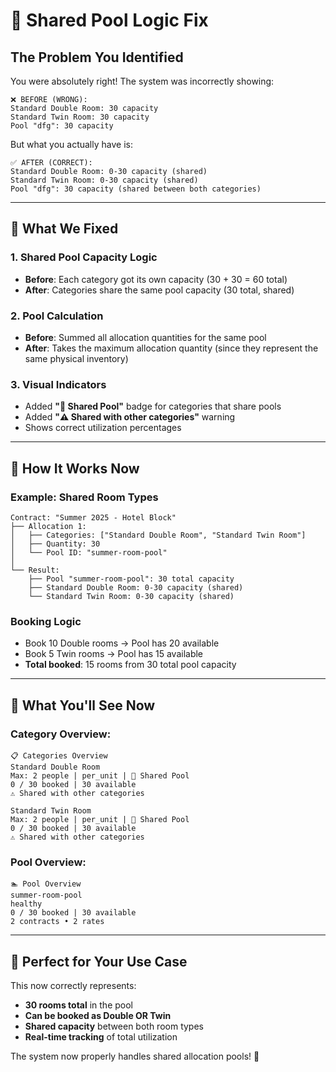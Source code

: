 # 🔧 **Shared Pool Logic Fix**

## **The Problem You Identified**

You were absolutely right! The system was incorrectly showing:

```
❌ BEFORE (WRONG):
Standard Double Room: 30 capacity
Standard Twin Room: 30 capacity  
Pool "dfg": 30 capacity
```

But what you actually have is:
```
✅ AFTER (CORRECT):
Standard Double Room: 0-30 capacity (shared)
Standard Twin Room: 0-30 capacity (shared)
Pool "dfg": 30 capacity (shared between both categories)
```

---

## **🎯 What We Fixed**

### **1. Shared Pool Capacity Logic**
- **Before**: Each category got its own capacity (30 + 30 = 60 total)
- **After**: Categories share the same pool capacity (30 total, shared)

### **2. Pool Calculation**
- **Before**: Summed all allocation quantities for the same pool
- **After**: Takes the maximum allocation quantity (since they represent the same physical inventory)

### **3. Visual Indicators**
- Added **"🔄 Shared Pool"** badge for categories that share pools
- Added **"⚠️ Shared with other categories"** warning
- Shows correct utilization percentages

---

## **🔧 How It Works Now**

### **Example: Shared Room Types**

```
Contract: "Summer 2025 - Hotel Block"
├── Allocation 1:
│   ├── Categories: ["Standard Double Room", "Standard Twin Room"]
│   ├── Quantity: 30
│   └── Pool ID: "summer-room-pool"
│
└── Result:
    ├── Pool "summer-room-pool": 30 total capacity
    ├── Standard Double Room: 0-30 capacity (shared)
    └── Standard Twin Room: 0-30 capacity (shared)
```

### **Booking Logic**
- Book 10 Double rooms → Pool has 20 available
- Book 5 Twin rooms → Pool has 15 available  
- **Total booked**: 15 rooms from 30 total pool capacity

---

## **🎯 What You'll See Now**

### **Category Overview:**
```
📋 Categories Overview
Standard Double Room
Max: 2 people | per_unit | 🔄 Shared Pool
0 / 30 booked | 30 available
⚠️ Shared with other categories

Standard Twin Room  
Max: 2 people | per_unit | 🔄 Shared Pool
0 / 30 booked | 30 available
⚠️ Shared with other categories
```

### **Pool Overview:**
```
🏊 Pool Overview
summer-room-pool
healthy
0 / 30 booked | 30 available
2 contracts • 2 rates
```

---

## **🚀 Perfect for Your Use Case**

This now correctly represents:
- **30 rooms total** in the pool
- **Can be booked as Double OR Twin**
- **Shared capacity** between both room types
- **Real-time tracking** of total utilization

The system now properly handles shared allocation pools! 🎯
